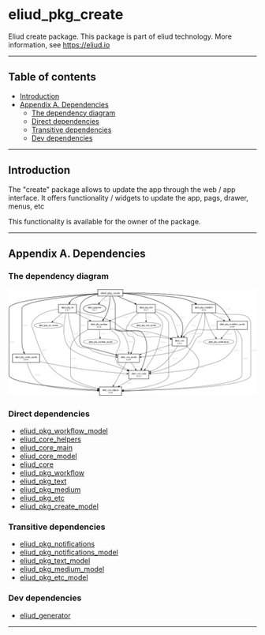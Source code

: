 # eliud_pkg_create

Eliud create package. 
This package is part of eliud technology. More information, see https://eliud.io

---

## Table of contents

<!-- toc -->

- [Introduction](#introduction)
- [Appendix A. Dependencies](#appendix-a-dependencies)
  * [The dependency diagram](#the-dependency-diagram)
  * [Direct dependencies](#direct-dependencies)
  * [Transitive dependencies](#transitive-dependencies)
  * [Dev dependencies](#dev-dependencies)

<!-- tocstop -->

---

## Introduction

The "create" package allows to update the app through the web / app interface. It offers functionality / widgets to update the app, pags, drawer, menus, etc

This functionality is available for the owner of the package.

---

## Appendix A. Dependencies

### The dependency diagram

![Dependency diagram](https://github.com/eliudio/eliud_pkg_create/raw/main/depends.jpg)

<!-- dependencies -->

### Direct dependencies
- [eliud_pkg_workflow_model](https://pub.dev/packages/eliud_pkg_workflow_model)
- [eliud_core_helpers](https://pub.dev/packages/eliud_core_helpers)
- [eliud_core_main](https://pub.dev/packages/eliud_core_main)
- [eliud_core_model](https://pub.dev/packages/eliud_core_model)
- [eliud_core](https://pub.dev/packages/eliud_core)
- [eliud_pkg_workflow](https://pub.dev/packages/eliud_pkg_workflow)
- [eliud_pkg_text](https://pub.dev/packages/eliud_pkg_text)
- [eliud_pkg_medium](https://pub.dev/packages/eliud_pkg_medium)
- [eliud_pkg_etc](https://pub.dev/packages/eliud_pkg_etc)
- [eliud_pkg_create_model](https://pub.dev/packages/eliud_pkg_create_model)

### Transitive dependencies
- [eliud_pkg_notifications](https://pub.dev/packages/eliud_pkg_notifications)
- [eliud_pkg_notifications_model](https://pub.dev/packages/eliud_pkg_notifications_model)
- [eliud_pkg_text_model](https://pub.dev/packages/eliud_pkg_text_model)
- [eliud_pkg_medium_model](https://pub.dev/packages/eliud_pkg_medium_model)
- [eliud_pkg_etc_model](https://pub.dev/packages/eliud_pkg_etc_model)

### Dev dependencies
- [eliud_generator](https://pub.dev/packages/eliud_generator)

<!-- dependenciesstop -->

---
